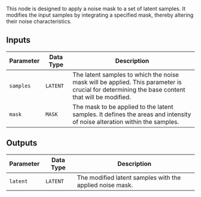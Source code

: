 
This node is designed to apply a noise mask to a set of latent samples. It modifies the input samples by integrating a specified mask, thereby altering their noise characteristics.

## Inputs

| Parameter | Data Type | Description |
|-----------|-------------|-------------|
| `samples` | `LATENT`    | The latent samples to which the noise mask will be applied. This parameter is crucial for determining the base content that will be modified. |
| `mask`    | `MASK`      | The mask to be applied to the latent samples. It defines the areas and intensity of noise alteration within the samples. |

## Outputs

| Parameter | Data Type | Description |
|-----------|-------------|-------------|
| `latent`  | `LATENT`    | The modified latent samples with the applied noise mask. |
